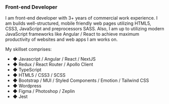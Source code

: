 ### Front-end Developer

I am front-end developer with 3+ years of commercial work experience.
I am builds well-structured, mobile friendly web pages utilizing HTML5, CSS3, JavaScript and preprocessors SASS. Also, I am up to utilizing modern JavaScript frameworks like Angular / React to achieve maximum productivity of websites and web apps I am works on.

My skillset comprises:
- ◆ Javascript / Angular / React / NextJS
- ◆ Redux / React Router / Apollo Client
- ◆ TypeScript
- ◆ HTML5 / CSS3 / SCSS
- ◆ Bootstrap / MUI / Styled Components / Emotion / Tailwind CSS
- ◆ Wordpress
- ◆ Figma / Photoshop / Zeplin
- ◆ Jest
